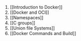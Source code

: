 
1.  [[Introduction to Docker]]
2.  [[Docker and OCI]]
3.  [[Namespaces]]
4.  [[C groups]]
5.  [[Union file Systems]]
6.  [[Docker Commands and Build]]